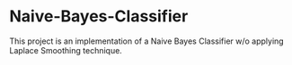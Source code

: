 # Naive-Bayes-Classifier
This project is an implementation of a Naive Bayes Classifier w/o applying Laplace Smoothing technique.

